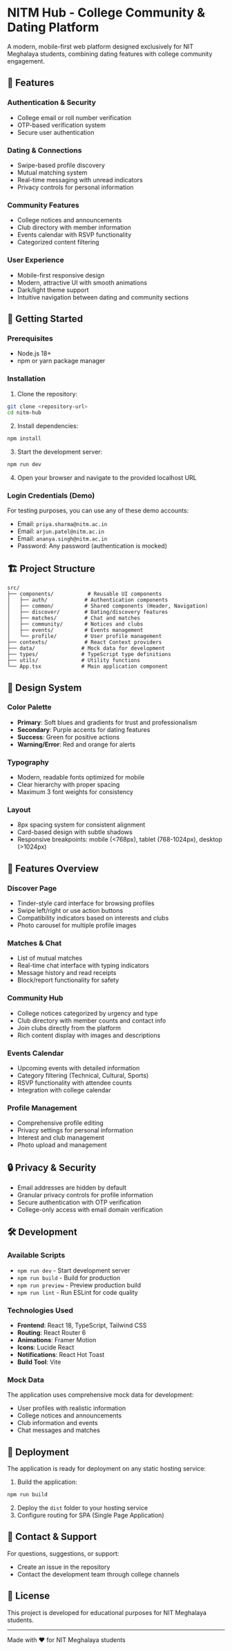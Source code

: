 # NITM Hub - College Community & Dating Platform

A modern, mobile-first web platform designed exclusively for NIT Meghalaya students, combining dating features with college community engagement.

## 🌟 Features

### Authentication & Security
- College email or roll number verification
- OTP-based verification system
- Secure user authentication

### Dating & Connections
- Swipe-based profile discovery
- Mutual matching system
- Real-time messaging with unread indicators
- Privacy controls for personal information

### Community Features
- College notices and announcements
- Club directory with member information
- Events calendar with RSVP functionality
- Categorized content filtering

### User Experience
- Mobile-first responsive design
- Modern, attractive UI with smooth animations
- Dark/light theme support
- Intuitive navigation between dating and community sections

## 🚀 Getting Started

### Prerequisites
- Node.js 18+ 
- npm or yarn package manager

### Installation

1. Clone the repository:
```bash
git clone <repository-url>
cd nitm-hub
```

2. Install dependencies:
```bash
npm install
```

3. Start the development server:
```bash
npm run dev
```

4. Open your browser and navigate to the provided localhost URL

### Login Credentials (Demo)
For testing purposes, you can use any of these demo accounts:
- Email: `priya.sharma@nitm.ac.in`
- Email: `arjun.patel@nitm.ac.in`
- Email: `ananya.singh@nitm.ac.in`
- Password: Any password (authentication is mocked)

## 🏗️ Project Structure

```
src/
├── components/           # Reusable UI components
│   ├── auth/            # Authentication components
│   ├── common/          # Shared components (Header, Navigation)
│   ├── discover/        # Dating/discovery features
│   ├── matches/         # Chat and matches
│   ├── community/       # Notices and clubs
│   ├── events/          # Events management
│   └── profile/         # User profile management
├── contexts/            # React Context providers
├── data/               # Mock data for development
├── types/              # TypeScript type definitions
├── utils/              # Utility functions
└── App.tsx             # Main application component
```

## 🎨 Design System

### Color Palette
- **Primary**: Soft blues and gradients for trust and professionalism
- **Secondary**: Purple accents for dating features
- **Success**: Green for positive actions
- **Warning/Error**: Red and orange for alerts

### Typography
- Modern, readable fonts optimized for mobile
- Clear hierarchy with proper spacing
- Maximum 3 font weights for consistency

### Layout
- 8px spacing system for consistent alignment
- Card-based design with subtle shadows
- Responsive breakpoints: mobile (<768px), tablet (768-1024px), desktop (>1024px)

## 📱 Features Overview

### Discover Page
- Tinder-style card interface for browsing profiles
- Swipe left/right or use action buttons
- Compatibility indicators based on interests and clubs
- Photo carousel for multiple profile images

### Matches & Chat
- List of mutual matches
- Real-time chat interface with typing indicators
- Message history and read receipts
- Block/report functionality for safety

### Community Hub
- College notices categorized by urgency and type
- Club directory with member counts and contact info
- Join clubs directly from the platform
- Rich content display with images and descriptions

### Events Calendar
- Upcoming events with detailed information
- Category filtering (Technical, Cultural, Sports)
- RSVP functionality with attendee counts
- Integration with college calendar

### Profile Management
- Comprehensive profile editing
- Privacy settings for personal information
- Interest and club management
- Photo upload and management

## 🔒 Privacy & Security

- Email addresses are hidden by default
- Granular privacy controls for profile information
- Secure authentication with OTP verification
- College-only access with email domain verification

## 🛠️ Development

### Available Scripts
- `npm run dev` - Start development server
- `npm run build` - Build for production
- `npm run preview` - Preview production build
- `npm run lint` - Run ESLint for code quality

### Technologies Used
- **Frontend**: React 18, TypeScript, Tailwind CSS
- **Routing**: React Router 6
- **Animations**: Framer Motion
- **Icons**: Lucide React
- **Notifications**: React Hot Toast
- **Build Tool**: Vite

### Mock Data
The application uses comprehensive mock data for development:
- User profiles with realistic information
- College notices and announcements
- Club information and events
- Chat messages and matches

## 🚀 Deployment

The application is ready for deployment on any static hosting service:

1. Build the application:
```bash
npm run build
```

2. Deploy the `dist` folder to your hosting service
3. Configure routing for SPA (Single Page Application)

## 📧 Contact & Support

For questions, suggestions, or support:
- Create an issue in the repository
- Contact the development team through college channels

## 📄 License

This project is developed for educational purposes for NIT Meghalaya students.

---

Made with ❤️ for NIT Meghalaya students